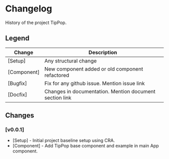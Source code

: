 # Changelog

History of the project TipPop.

## Legend

| Change      | Description                                             |
| ----------- | ------------------------------------------------------- |
| [Setup]     | Any structural change                                   |
| [Component] | New component added or old component refactored         |
| [Bugfix]    | Fix for any github issue. Mention issue link            |
| [Docfix]    | Changes in documentation. Mention document section link |

## Changes

### [v0.0.1]

- [Setup] - Initial project baseline setup using CRA.
- [Component] - Add TipPop base component and example in main App component.
